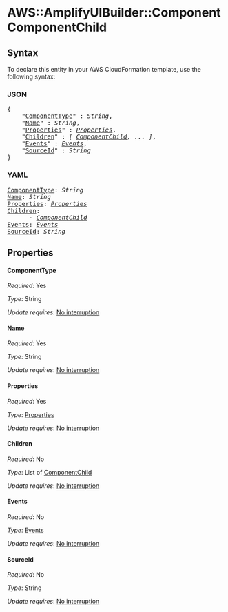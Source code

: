 # AWS::AmplifyUIBuilder::Component ComponentChild

## Syntax

To declare this entity in your AWS CloudFormation template, use the following syntax:

### JSON

<pre>
{
    "<a href="#componenttype" title="ComponentType">ComponentType</a>" : <i>String</i>,
    "<a href="#name" title="Name">Name</a>" : <i>String</i>,
    "<a href="#properties" title="Properties">Properties</a>" : <i><a href="componentchild-properties.md">Properties</a></i>,
    "<a href="#children" title="Children">Children</a>" : <i>[ <a href="componentchild.md">ComponentChild</a>, ... ]</i>,
    "<a href="#events" title="Events">Events</a>" : <i><a href="componentchild-events.md">Events</a></i>,
    "<a href="#sourceid" title="SourceId">SourceId</a>" : <i>String</i>
}
</pre>

### YAML

<pre>
<a href="#componenttype" title="ComponentType">ComponentType</a>: <i>String</i>
<a href="#name" title="Name">Name</a>: <i>String</i>
<a href="#properties" title="Properties">Properties</a>: <i><a href="componentchild-properties.md">Properties</a></i>
<a href="#children" title="Children">Children</a>: <i>
      - <a href="componentchild.md">ComponentChild</a></i>
<a href="#events" title="Events">Events</a>: <i><a href="componentchild-events.md">Events</a></i>
<a href="#sourceid" title="SourceId">SourceId</a>: <i>String</i>
</pre>

## Properties

#### ComponentType

_Required_: Yes

_Type_: String

_Update requires_: [No interruption](https://docs.aws.amazon.com/AWSCloudFormation/latest/UserGuide/using-cfn-updating-stacks-update-behaviors.html#update-no-interrupt)

#### Name

_Required_: Yes

_Type_: String

_Update requires_: [No interruption](https://docs.aws.amazon.com/AWSCloudFormation/latest/UserGuide/using-cfn-updating-stacks-update-behaviors.html#update-no-interrupt)

#### Properties

_Required_: Yes

_Type_: <a href="componentchild-properties.md">Properties</a>

_Update requires_: [No interruption](https://docs.aws.amazon.com/AWSCloudFormation/latest/UserGuide/using-cfn-updating-stacks-update-behaviors.html#update-no-interrupt)

#### Children

_Required_: No

_Type_: List of <a href="componentchild.md">ComponentChild</a>

_Update requires_: [No interruption](https://docs.aws.amazon.com/AWSCloudFormation/latest/UserGuide/using-cfn-updating-stacks-update-behaviors.html#update-no-interrupt)

#### Events

_Required_: No

_Type_: <a href="componentchild-events.md">Events</a>

_Update requires_: [No interruption](https://docs.aws.amazon.com/AWSCloudFormation/latest/UserGuide/using-cfn-updating-stacks-update-behaviors.html#update-no-interrupt)

#### SourceId

_Required_: No

_Type_: String

_Update requires_: [No interruption](https://docs.aws.amazon.com/AWSCloudFormation/latest/UserGuide/using-cfn-updating-stacks-update-behaviors.html#update-no-interrupt)
